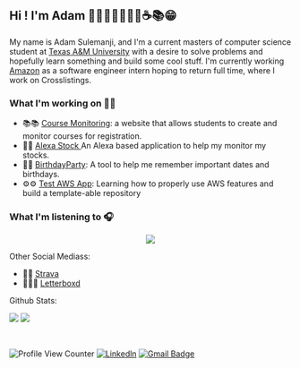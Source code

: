 ## Hi ! I'm Adam 👋🦒🌮🏌️‍♂️🎾🎺☕️📚😁

My name is Adam Sulemanji, and I'm a current masters of computer science student at [Texas A&M University](https://engineering.tamu.edu/cse/index.html) with a desire to solve problems and hopefully learn something and build some cool stuff. I'm currently working [Amazon](https://www.amazon.com/b?ie=UTF8&node=14770868011)  as a software engineer intern hoping to return full time, where I work on Crosslistings. 

### What I'm working on 👨‍💻
- 📚📚 [Course Monitoring](https://github.com/adamsulemanji/CourseMonitoring): a website that allows students to create and monitor courses for registration. 
- 🤖🤖 [Alexa Stock ]()An Alexa based application to help my monitor my stocks. 
- 🎉🎉 [BirthdayParty](): A tool to help me remember important dates and birthdays.
- ⚙️⚙️ [Test AWS App](https://github.com/adamsulemanji/test-aws-cdk-app): Learning how to properly use AWS features and build a template-able repository


### What I'm listening to 🎧
<p style="display:flex;justify-content:center;">
  <a href='https://spotify-github-profile.kittinanx.com/api/view?uid=adamismee&redirect=true'>
    <img src='https://spotify-github-profile.kittinanx.com/api/view?uid=adamismee&cover_image=true&theme=default&show_offline=false&background_color=121212&interchange=false'>
  </a>
</p>

Other Social Mediass:

- 🏃💨  [Strava](https://www.strava.com/athletes/109469044)
- 🍿🎥👨  [Letterboxd](https://letterboxd.com/adamsulemanji/)


Github Stats:

![](https://github-readme-stats.vercel.app/api?username=adamsulemanji&theme=default&hide_border=false&include_all_commits=false&count_private=false)
![](https://github-readme-stats.vercel.app/api/top-langs/?username=adamsulemanji&theme=default&hide_border=false&include_all_commits=false&count_private=false&layout=compact)

<br/>



![Profile View Counter](https://komarev.com/ghpvc/?username=adamsulemanji)
[![Linkedln](https://img.shields.io/badge/LinkedIn-0077B5?style=flat-square&logo=linkedin&logoColor=white)](https://www.linkedin.com/in/adamsulemanji/)
[![Gmail Badge](https://img.shields.io/badge/-Gmail-c14438?style=flat-square&logo=Gmail&logoColor=white&link=mailto:adamsulemanji@tamu.edu)](mailto:adamsulemanji@tamu.edu)
